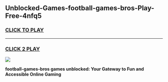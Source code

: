 
## Unblocked-Games-football-games-bros-Play-Free-4nfq5
<h3>
<a href="https://premium76.site?title=football-games-bros&ref=10A">CLICK TO PLAY</a></h3>
<hr>

<h3>
<a href="https://premium76.site?title=football-games-bros&ref=10A">CLICK 2 PLAY</a>
  
</h3>

<a href="https://premium76.site?title=football-games-bros&ref=10A"><img src="https://clearcache.store/games.png"></a>


**football-games-bros games unblocked: Your Gateway to Fun and Accessible Online Gaming**
